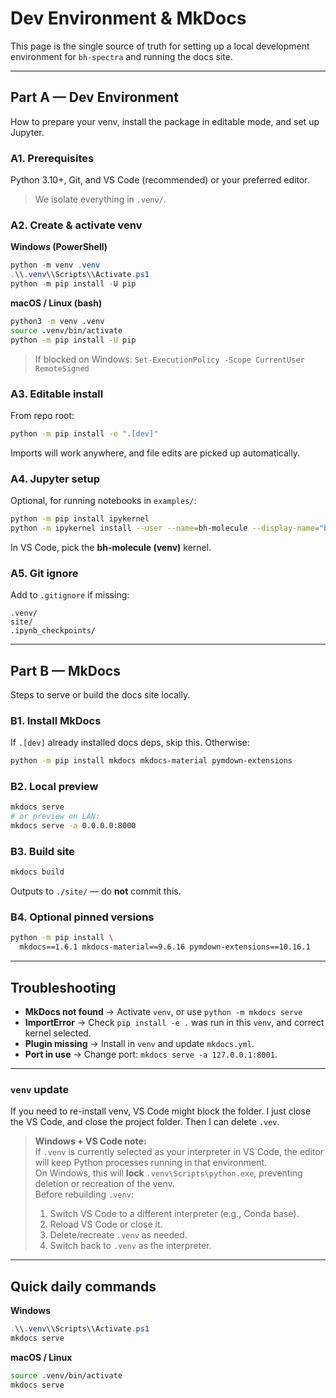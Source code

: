 # Dev Environment & MkDocs

This page is the single source of truth for setting up a local development environment for `bh-spectra` and running the docs site.

---

## Part A — Dev Environment

How to prepare your venv, install the package in editable mode, and set up Jupyter.

### A1. Prerequisites
Python 3.10+, Git, and VS Code (recommended) or your preferred editor.  
> We isolate everything in `.venv/`.

### A2. Create & activate venv
**Windows (PowerShell)**
```powershell
python -m venv .venv
.\\.venv\\Scripts\\Activate.ps1
python -m pip install -U pip
```

**macOS / Linux (bash)**

```bash
python3 -m venv .venv
source .venv/bin/activate
python -m pip install -U pip
```

> If blocked on Windows: `Set-ExecutionPolicy -Scope CurrentUser RemoteSigned`
 

### A3. Editable install

From repo root:

```bash
python -m pip install -e ".[dev]"
```

Imports will work anywhere, and file edits are picked up automatically.

### A4. Jupyter setup

Optional, for running notebooks in `examples/`:

```bash
python -m pip install ipykernel
python -m ipykernel install --user --name=bh-molecule --display-name="bh-molecule (venv)"
```

In VS Code, pick the **bh-molecule (venv)** kernel.

### A5. Git ignore

Add to `.gitignore` if missing:

```
.venv/
site/
.ipynb_checkpoints/
```

---

## Part B — MkDocs

Steps to serve or build the docs site locally.

### B1. Install MkDocs

If `.[dev]` already installed docs deps, skip this. Otherwise:

```bash
python -m pip install mkdocs mkdocs-material pymdown-extensions
```

### B2. Local preview

```bash
mkdocs serve
# or preview on LAN:
mkdocs serve -a 0.0.0.0:8000
```

### B3. Build site

```bash
mkdocs build
```

Outputs to `./site/` — do **not** commit this.

### B4. Optional pinned versions

```bash
python -m pip install \
  mkdocs==1.6.1 mkdocs-material==9.6.16 pymdown-extensions==10.16.1
```

---

## Troubleshooting

- **MkDocs not found** → Activate `venv`, or use `python -m mkdocs serve`
- **ImportError** → Check `pip install -e .` was run in this `venv`, and correct kernel selected.
- **Plugin missing** → Install in `venv` and update `mkdocs.yml`.
- **Port in use** → Change port: `mkdocs serve -a 127.0.0.1:8001`.

---

### `venv` update
If you need to re-install venv, VS Code might block the folder. I just close the VS Code, and close the project folder. Then I can delete `.vev`.

> **Windows + VS Code note:**  
> If `.venv` is currently selected as your interpreter in VS Code, the editor will keep Python processes running in that environment.  
> On Windows, this will **lock** `.venv\Scripts\python.exe`, preventing deletion or recreation of the venv.  
> Before rebuilding `.venv`:
> 1. Switch VS Code to a different interpreter (e.g., Conda base).
> 2. Reload VS Code or close it.
> 3. Delete/recreate `.venv` as needed.
> 4. Switch back to `.venv` as the interpreter.

---

## Quick daily commands

**Windows**

```powershell
.\\.venv\\Scripts\\Activate.ps1
mkdocs serve
```

**macOS / Linux**

```bash
source .venv/bin/activate
mkdocs serve
```